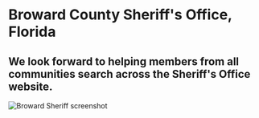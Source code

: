 # Broward County Sheriff's Office, Florida

## We look forward to helping members from all communities search across the Sheriff's Office website.

![Broward Sheriff screenshot](http://f22818b4dfc10241d8a3-f1564c64756a8cfee25b6b19953b1d23.r31.cf2.rackcdn.com/customers-sheriff.png "Broward Sheriff's Office")